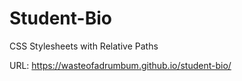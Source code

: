 # Student-Bio
CSS Stylesheets with Relative Paths

URL: https://wasteofadrumbum.github.io/student-bio/
